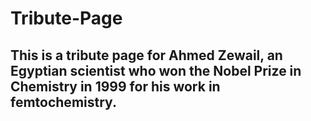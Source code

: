 # Tribute-Page
## This is a tribute page for Ahmed Zewail, an Egyptian scientist who won the Nobel Prize in Chemistry in 1999 for his work in femtochemistry.